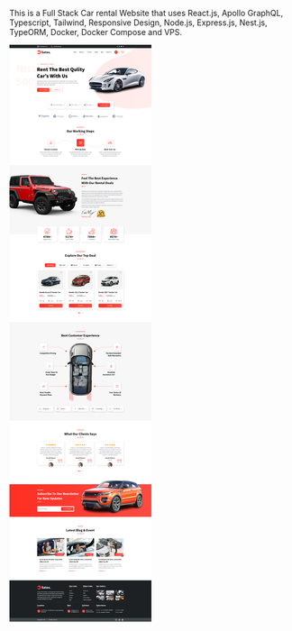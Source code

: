 This is a Full Stack Car rental Website that uses  React.js, Apollo GraphQL, Typescript, Tailwind, Responsive Design, Node.js, Express.js, Nest.js, TypeORM, Docker, Docker Compose and VPS.

![alt text](https://github.com/rojenrosal/best-car/blob/main/react-nestjs-full-web-app-master/react-cars-app/src/assets/images/homepage_design.png)
